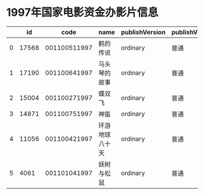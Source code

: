 # 1997年国家电影资金办影片信息


|    | id |  code  |  name  | publishVersion | publishVersionName |   type  |  typeName  |   producerName  |  publisherName  |  publishDate   |
| ---- | ---- | ---- | ---- | ---- | ----| ---- | ---- | ---- | ---- | ---- |
| 0 |  17568 |  001100511997 |  鹤的传说 |  ordinary |  普通 |  cartoon |  动画片 |  暂空 |  暂空 |  871315200000|
| 1 |  17190 |  001100641997 |  马头琴的故事 |  ordinary |  普通 |  cartoon |  动画片 |  暂空 |  暂空 |  876758400000|
| 2 |  15004 |  001100271997 |  蝶双飞 |  ordinary |  普通 |  cartoon |  动画片 |  暂空 |  暂空 |  871315200000|
| 3 |  14871 |  001100751997 |  神笛 |  ordinary |  普通 |  cartoon |  动画片 |  暂空 |  暂空 |  883065600000|
| 4 |  11056 |  001100421997 |  环游地球八十天 |  ordinary |  普通 |  cartoon |  动画片 |  暂空 |  暂空 |  856368000000|
| 5 |  4061 |  001101041997 |  妖树与松鼠 |  ordinary |  普通 |  cartoon |  动画片 |  暂空 |  暂空 |  858528000000|
